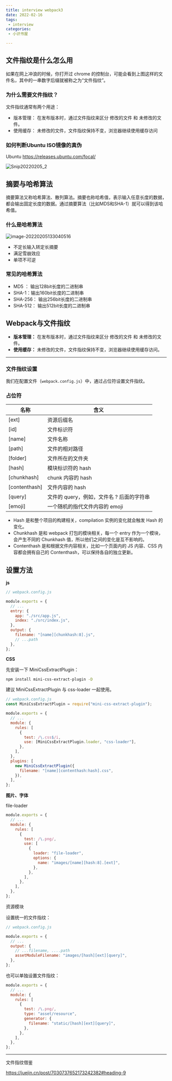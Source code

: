 ```yaml
---
title: interview webpack3
date: 2022-02-16
tags:
 - interview
categories:
 - 小识书屋

---
```


## 文件指纹是什么怎么用

如果在网上冲浪的时候，你打开过 chrome 的控制台，可能会看到上图这样的文件名，其中的一串数字后缀就被称之为“文件指纹”。

### 为什么需要文件指纹？

文件指纹通常有两个用途：

- 版本管理： 在发布版本时，通过文件指纹来区分 修改的文件 和 未修改的文件。
- 使用缓存： 未修改的文件，文件指纹保持不变，浏览器继续使用缓存访问

### 如何判断Ubuntu ISO镜像的真伪

Ubuntu https://releases.ubuntu.com/focal/


![Snip20220205_2](https://gitee.com/josephxia/picgo/raw/master/juejin/Snip20220205_2.png)



## 摘要与哈希算法


摘要算法又称哈希算法、散列算法。摘要也称哈希值，表示输入任意长度的数据，都会输出固定长度的数据。通过摘要算法（比如MDS和SHA-1）就可以得到该哈希值。


### 什么是哈希算法

![image-20220205133040516](https://gitee.com/josephxia/picgo/raw/master/juejin/image-20220205133040516.png)

- 不定长输入转定长摘要
- 满足雪崩效应
- 单项不可逆



### 常见的哈希算法

- MD5 ： 输出128bit长度的二进制串
- SHA-1：输出160bit长度的二进制串
- SHA-256： 输出256bit长度的二进制串
- SHA-512： 输出512bit长度的二进制串


## Webpack与文件指纹

- **版本管理：** 在发布版本时，通过文件指纹来区分 修改的文件 和 未修改的文件。
- **使用缓存：** 未修改的文件，文件指纹保持不变，浏览器继续使用缓存访问。

---

### 文件指纹设置

我们在配置文件（`webpack.config.js`）中，通过占位符设置文件指纹。

### 占位符

| 名称          | 含义                                      |
| ------------- | ----------------------------------------- |
| [ext]         | 资源后缀名                                |
| [id]          | 文件标识符                                |
| [name]        | 文件名称                                  |
| [path]        | 文件的相对路径                            |
| [folder]      | 文件所在的文件夹                          |
| [hash]        | 模块标识符的 hash                         |
| [chunkhash]   | chunk 内容的 hash                         |
| [contenthash] | 文件内容的 hash                           |
| [query]       | 文件的 query，例如，文件名 ? 后面的字符串 |
| [emoji]       | 一个随机的指代文件内容的 emoji            |

- Hash 是和整个项目的构建相关，compilation 实例的变化就会触发 Hash 的变化。
- Chunkhash 是和 webpack 打包的模块相关，每一个 entry 作为一个模块，会产生不同的 Chunkhash 值，所以他们之间的变化是互不影响的。
- Contenthash 是和根据文件内容相关，比如一个页面内的 JS 内容、CSS 内容都会拥有自己的 Contenthash，可以保持各自的独立更新。



## 设置方法

**js**
```js
// webpack.config.js

module.exports = {
  // ...
  entry: {
    app: "./src/app.js",
    index: "./src/index.js",
  },
  output: {
    filename: "[name][chunkhash:8].js",
    // ...path
  },
};
```

**CSS**

先安装一下 MiniCssExtractPlugin：

```sh
npm install mini-css-extract-plugin -D
```

建议 MiniCssExtractPlugin 与 css-loader 一起使用。

```js
// webpack.config.js
const MiniCssExtractPlugin = require("mini-css-extract-plugin");

module.exports = {
  // ...
  module: {
    rules: [
      {
        test: /\.css$/i,
        use: [MiniCssExtractPlugin.loader, "css-loader"],
      },
    ],
  },
  plugins: [
    new MiniCssExtractPlugin({
      filename: "[name][contenthash:hash].css",
    }),
  ],
};

```

**图片、字体**

file-loader

```js
module.exports = {
  // ...
  module: {
    rules: [
      {
        test: /\.png/,
        use: [
          {
            loader: "file-loader",
            options: {
              name: "images/[name][hash:8].[ext]",
            },
          },
        ],
      },
    ],
  },
};
```

资源模块

设置统一的文件指纹：

```js
// webpack.config.js

module.exports = {
  // ...
  output: {
    // ...filename, ....path
    assetModuleFilename: "images/[hash][ext][query]",
  },
};
```

也可以单独设置文件指纹：

```js
module.exports = {
  // ...
  module: {
    rules: [
      {
        test: /\.png/,
        type: "asset/resource",
        generator: {
          filename: "static/[hash][ext][query]",
        },
      },
    ],
  },
};

```

---

文件指纹借鉴

https://juejin.cn/post/7030737652173242382#heading-9








